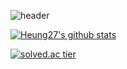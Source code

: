![header](https://capsule-render.vercel.app/api?type=slice&color=gradient&text=%20JisuPark%20%20&height=200&fontSize=100)

[![Heung27's github stats](https://github-readme-stats.vercel.app/api?username={username}&show_icons=true&theme={theme})](https://github.com/{username}/github-readme-stats)

[![solved.ac tier](http://mazassumnida.wtf/api/generate_badge?boj={userid})](https://solved.ac/{userid})
<!--
**heung27/heung27** is a ✨ _special_ ✨ repository because its `README.md` (this file) appears on your GitHub profile.

Here are some ideas to get you started:

- 🔭 I’m currently working on ...
- 🌱 I’m currently learning ...
- 👯 I’m looking to collaborate on ...
- 🤔 I’m looking for help with ...
- 💬 Ask me about ...
- 📫 How to reach me: ...
- 😄 Pronouns: ...
- ⚡ Fun fact: ...
-->
